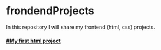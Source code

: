 # frondendProjects
In this repository I will share my frontend (html, css) projects.  

 [<h4>#My first html project</h4>]()


